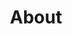 ---
defaults:
  # _pages
  - scope:
      path: ""
      type: pages
    values:
      layout: single
      author_profile: true
title: About
permalink: /contact/
---